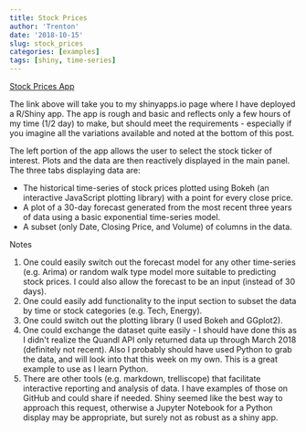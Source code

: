 ```yaml
---
title: Stock Prices
author: 'Trenton'
date: '2018-10-15'
slug: stock_prices
categories: [examples]
tags: [shiny, time-series]
---
```


[Stock Prices App](https://trentonpulsipher.shinyapps.io/stock_prices/)

The link above will take you to my shinyapps.io page where I have deployed a R/Shiny app. The app is rough and basic and reflects only a few hours of my time (1/2 day) to make, but should meet the requirements - especially if you imagine all the variations available and noted at the bottom of this post. 

The left portion of the app allows the user to select the stock ticker of interest. Plots and the data are then reactively displayed in the main panel. The three tabs displaying data are:

- The historical time-series of stock prices plotted using Bokeh (an interactive JavaScript plotting library) with a point for every close price.
- A plot of a 30-day forecast generated from the most recent three years of data using a basic exponential time-series model.
- A subset (only Date, Closing Price, and Volume) of columns in the data.


Notes

1. One could easily switch out the forecast model for any other time-series (e.g. Arima) or random walk type model more suitable to predicting stock prices. I could also allow the forecast to be an input (instead of 30 days).
2. One could easily add functionality to the input section to subset the data by time or stock categories (e.g. Tech, Energy).
3. One could switch out the plotting library (I used Bokeh and GGplot2).
4. One could exchange the dataset quite easily - I should have done this as I didn't realize the Quandl API only returned data up through March 2018 (definitely not recent). Also I probably should have used Python to grab the data, and will look into that this week on my own. This is a great example to use as I learn Python.
5. There are other tools (e.g. markdown, trelliscope) that facilitate interactive reporting and analysis of data. I have examples of those on GitHub and could share if needed. Shiny seemed like the best way to approach this request, otherwise a Jupyter Notebook for a Python display may be appropriate, but surely not as robust as a shiny app.

